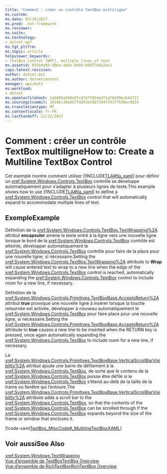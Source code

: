 ```yaml
---
title: "Comment : créer un contrôle TextBox multiligne"
ms.custom: 
ms.date: 03/30/2017
ms.prod: .net-framework
ms.reviewer: 
ms.suite: 
ms.technology:
- dotnet-wpf
ms.tgt_pltfrm: 
ms.topic: article
helpviewer_keywords:
- TextBox control [WPF], multiple lines of text
ms.assetid: 05914a93-d0ea-4a9a-b693-09df7d4e2ac2
caps.latest.revision: 
author: dotnet-bot
ms.author: dotnetcontent
manager: wpickett
ms.workload:
- dotnet
ms.openlocfilehash: 2a6885a594e5fcd747f85dedf1afbd39ec644717
ms.sourcegitcommit: 16186c34a957fdd52e5db7294f291f7530ac9d24
ms.translationtype: MT
ms.contentlocale: fr-FR
ms.lasthandoff: 12/22/2017
---
```

# <a name="how-to-create-a-multiline-textbox-control"></a><span data-ttu-id="4f08e-102">Comment : créer un contrôle TextBox multiligne</span><span class="sxs-lookup"><span data-stu-id="4f08e-102">How to: Create a Multiline TextBox Control</span></span>
<span data-ttu-id="4f08e-103">Cet exemple montre comment utiliser [!INCLUDE[TLA#tla_xaml](../../../../includes/tlasharptla-xaml-md.md)] pour définir un <xref:System.Windows.Controls.TextBox> contrôle se développe automatiquement pour s’adapter à plusieurs lignes de texte.</span><span class="sxs-lookup"><span data-stu-id="4f08e-103">This example shows how to use [!INCLUDE[TLA#tla_xaml](../../../../includes/tlasharptla-xaml-md.md)] to define a <xref:System.Windows.Controls.TextBox> control that will automatically expand to accommodate multiple lines of text.</span></span>  
  
## <a name="example"></a><span data-ttu-id="4f08e-104">Exemple</span><span class="sxs-lookup"><span data-stu-id="4f08e-104">Example</span></span>  
 <span data-ttu-id="4f08e-105">Définition de la <xref:System.Windows.Controls.TextBox.TextWrapping%2A> attribut **encapsuler** amène le texte entré à la ligne vers une nouvelle ligne lorsque le bord de la <xref:System.Windows.Controls.TextBox> contrôle est atteinte, développer automatiquement le <xref:System.Windows.Controls.TextBox> contrôle pour faire de la place pour une nouvelle ligne, si nécessaire.</span><span class="sxs-lookup"><span data-stu-id="4f08e-105">Setting the <xref:System.Windows.Controls.TextBox.TextWrapping%2A> attribute to **Wrap** will cause entered text to wrap to a new line when the edge of the <xref:System.Windows.Controls.TextBox> control is reached, automatically expanding the <xref:System.Windows.Controls.TextBox> control to include room for a new line, if necessary.</span></span>  
  
 <span data-ttu-id="4f08e-106">Définition de la <xref:System.Windows.Controls.Primitives.TextBoxBase.AcceptsReturn%2A> attribut **true** provoque une nouvelle ligne à insérer lorsque la touche retournée est activée, développer à nouveau automatiquement le <xref:System.Windows.Controls.TextBox> pour faire place pour une nouvelle ligne, si nécessaire.</span><span class="sxs-lookup"><span data-stu-id="4f08e-106">Setting the <xref:System.Windows.Controls.Primitives.TextBoxBase.AcceptsReturn%2A> attribute to **true** causes a new line to be inserted when the RETURN key is pressed, once again automatically expanding the <xref:System.Windows.Controls.TextBox> to include room for a new line, if necessary.</span></span>  
  
 <span data-ttu-id="4f08e-107">Le <xref:System.Windows.Controls.Primitives.TextBoxBase.VerticalScrollBarVisibility%2A> attribut ajoute une barre de défilement à la <xref:System.Windows.Controls.TextBox>, de sorte que le contenu de la <xref:System.Windows.Controls.TextBox> puisse être défilé si le <xref:System.Windows.Controls.TextBox> s’étend au-delà de la taille de la trame ou fenêtre qui l’entoure.</span><span class="sxs-lookup"><span data-stu-id="4f08e-107">The <xref:System.Windows.Controls.Primitives.TextBoxBase.VerticalScrollBarVisibility%2A> attribute adds a scroll bar to the <xref:System.Windows.Controls.TextBox>, so that the contents of the <xref:System.Windows.Controls.TextBox> can be scrolled through if the <xref:System.Windows.Controls.TextBox> expands beyond the size of the frame or window that encloses it.</span></span>  
  
 [!code-xaml[TextBox_MiscCode#_MultilineTextBoxXAML](../../../../samples/snippets/csharp/VS_Snippets_Wpf/TextBox_MiscCode/CSharp/Window1.xaml#_multilinetextboxxaml)]  
  
## <a name="see-also"></a><span data-ttu-id="4f08e-108">Voir aussi</span><span class="sxs-lookup"><span data-stu-id="4f08e-108">See Also</span></span>  
 <xref:System.Windows.TextWrapping>  
 [<span data-ttu-id="4f08e-109">Vue d’ensemble de TextBox</span><span class="sxs-lookup"><span data-stu-id="4f08e-109">TextBox Overview</span></span>](../../../../docs/framework/wpf/controls/textbox-overview.md)  
 [<span data-ttu-id="4f08e-110">Vue d’ensemble de RichTextBox</span><span class="sxs-lookup"><span data-stu-id="4f08e-110">RichTextBox Overview</span></span>](../../../../docs/framework/wpf/controls/richtextbox-overview.md)
